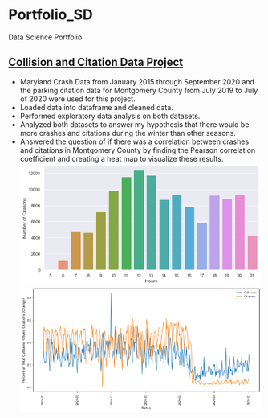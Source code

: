 # Portfolio_SD
Data Science Portfolio
## [Collision and Citation Data Project](https://github.com/sedenl/Collision-and-Citation-Data-Project)
- Maryland Crash Data from January 2015 through September 2020 and the parking citation data for Montgomery County from July 2019 to July of 2020 were used for this   project.
- Loaded data into dataframe and cleaned data.
- Performed exploratory data analysis on both datasets.
- Analyzed both datasets to answer my hypothesis that there would be more crashes and citations during the winter than other seasons.
- Answered the question of if there was a correlation between crashes and citations in Montgomery County by finding the Pearson correlation coefficient and creating a heat map to visualize these results.
![](/citation_hourgraph.png)
![](/citation_crashgraph1.png)
